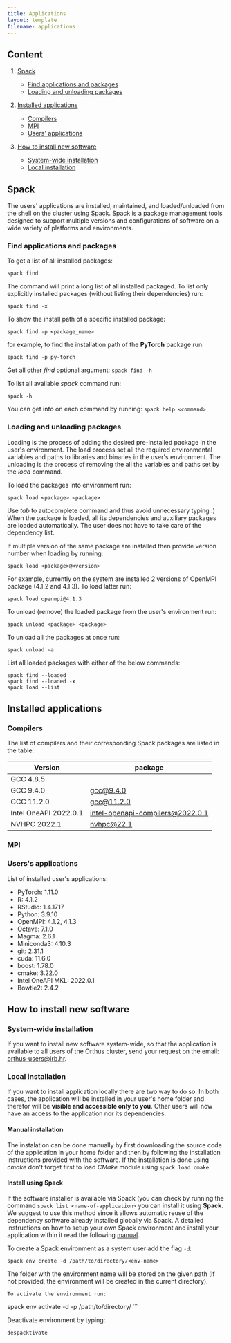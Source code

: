```yaml
---
title: Applications
layout: template
filename: applications
---
```


## Content

1. [Spack](#spack)
    - [Find applications and packages](#find-applications-and-packages)
    - [Loading and unloading packages](#loading-and-unloading-packages)

2. [Installed applications](#installed-applications)
    - [Compilers](#compilers)
    - [MPI](#mpi)
    - [Users' applications](#users-applications)
3. [How to install new software](#how-to-install-new-software)
    - [System-wide installation](#system-wide-installation)
    - [Local installation](#local-installation)

## Spack

The users' applications are installed, maintained, and loaded/unloaded from the shell on the cluster using [Spack](https://spack.readthedocs.io/en/latest/). Spack is a package management tools designed to support multiple versions and configurations of software on a wide variety of platforms and environments.

### Find applications and packages

To get a list of all installed packages:

```
spack find
```

The command will print a long list of all installed packaged. To list only explicitly installed packages (without listing their dependencies) run:

```
spack find -x
```

To show the install path of a specific installed package:

```
spack find -p <package_name>
```

for example, to find the installation path of the **PyTorch** package run:
```
spack find -p py-torch
```

Get all other _find_ optional argument: `spack find -h`

To list all available _spack_ command run:

```
spack -h
```

You can get info on each command by running: `spack help <command>`

### Loading and unloading packages

Loading is the process of adding the desired pre-installed package in the user's environment. The load process set all the required environmental variables and paths to libraries and binaries in the user's environment. The unloading is the process of removing the all the variables and paths set by the _load_ command.

To load the packages into environment run:

```
spack load <package> <package>
```
Use _tab_ to autocomplete command and thus avoid unnecessary typing :)
When the package is loaded, all its dependencies and auxiliary packages are loaded automatically. The user does not have to take care of the dependency list.

If multiple version of the same package are installed then provide version number when loading by running:
```
spack load <package>@<version>
```
For example, currently on the system are installed 2 versions of OpenMPI package (4.1.2 and 4.1.3). To load latter run:
```
spack load openmpi@4.1.3
```

To unload (remove) the loaded package from the user's environment run:

```
spack unload <package> <package>
```

To unload all the packages at once run:
```
spack unload -a
```

List all loaded packages with either of the below commands:
```
spack find --loaded
spack find --loaded -x
spack load --list
```

## Installed applications

### Compilers

The list of compilers and their corresponding Spack packages are listed in the table:

| Version               | package                          |
|-----------------------|----------------------------------|
| GCC 4.8.5             |                             |
| GCC 9.4.0             | gcc@9.4.0                        |
| GCC 11.2.0            | gcc@11.2.0                       |
| Intel OneAPI 2022.0.1 | intel-openapi-compilers@2022.0.1 |
| NVHPC 2022.1          | nvhpc@22.1                       |

### MPI

### Users's applications

List of installed user's applications:

- PyTorch: 1.11.0
- R: 4.1.2
- RStudio: 1.4.1717
- Python: 3.9.10
- OpenMPI: 4.1.2, 4.1.3
- Octave: 7.1.0
- Magma: 2.6.1
- Miniconda3: 4.10.3
- git: 2.31.1
- cuda: 11.6.0
- boost: 1.78.0
- cmake: 3.22.0
- Intel OneAPI MKL: 2022.0.1
- Bowtie2: 2.4.2

## How to install new software

### System-wide installation

If you want to install new software system-wide, so that the application is available to all users of the Orthus cluster, send your request on the email: [orthus-users@irb.hr](mailto:orthus-users@irb.hr).

### Local installation

If you want to install application locally there are two way to do so. In both cases, the application will be installed in your user's home folder and therefor will be **visible and accessible only to you**. Other users will now have an access to the application nor its dependencies.

#### Manual installation

The instalation can be done manually by first downloading the source code of the application in your home folder and then by following the installation instructions provided with the software. If the installation is done using *cmake* don't forget first to load *CMake* module using `spack load cmake`.

#### Install using Spack

If the software installer is available via Spack (you can check by running the command `spack list <name-of-application>` you can install it using **Spack**. We suggest to use this method since it allows automatic reuse of the dependency software already installed globally via Spack. A detailed instructions on how to setup your own Spack environment and install your application within it read the following [manual](https://spack-tutorial.readthedocs.io/en/latest/tutorial_environments.html).

To create a Spack environment as a system user add the flag `-d`:
```
spack env create -d /path/to/directory/<env-name>
```

The folder with the environment name will be stored on the given path (if not provided, the environment will be created in the current directory).
```
To activate the environment run:
```
spack env activate -d -p /path/to/directory/<env-name>
˙˙`

Deactivate environment by typing:
```
despacktivate
```